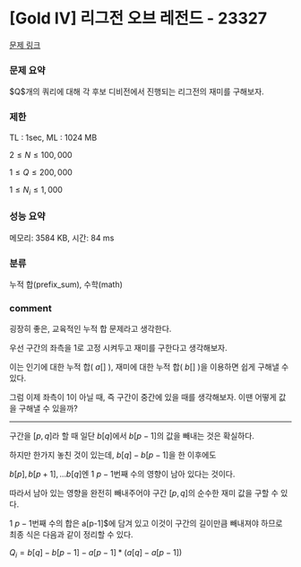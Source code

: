 # [Gold IV] 리그전 오브 레전드 - 23327

[문제 링크](https://www.acmicpc.net/problem/23327)

### 문제 요약

<p> $Q$개의 쿼리에 대해 각 후보 디비전에서 진행되는 리그전의 재미를 구해보자. </p>

### 제한

TL : 1sec, ML : 1024 MB

$2 ≤ N ≤ 100,000$

$1 ≤ Q ≤ 200,000$

$1 ≤ N_i ≤ 1,000$

### 성능 요약

메모리: 3584 KB, 시간: 84 ms

### 분류

누적 합(prefix_sum), 수학(math)

### comment

굉장히 좋은, 교육적인 누적 합 문제라고 생각한다.

우선 구간의 좌측을 $1$로 고정 시켜두고 재미를 구한다고 생각해보자.

이는 인기에 대한 누적 합( $a[]$ ), 재미에 대한 누적 합( $b[]$ )을 이용하면 쉽게 구해낼 수 있다.

그럼 이제 좌측이 $1$이 아닐 때, 즉 구간이 중간에 있을 때를 생각해보자. 이땐 어떻게 값을 구해낼 수 있을까?

-----------------------------------------------------------------------------------------------------------------------------------------------------------------------

구간을 $[p, q]$라 할 때 일단 $b[q]$에서 $b[p - 1]$의 값을 빼내는 것은 확실하다.

하지만 한가지 놓친 것이 있는데, $b[q] - b[p - 1]$을 한 이후에도

$b[p], b[p + 1], ... b[q]$엔 $1 ~ p-1$번째 수의 영향이 남아 있다는 것이다.

따라서 남아 있는 영향을 완전히 빼내주어야 구간 $[p, q]$의 순수한 재미 값을 구할 수 있다.

$1 ~ p-1$번째 수의 합은 a[p-1]$에 담겨 있고 이것이 구간의 길이만큼 빼내져야 하므로 최종 식은 다음과 같이 정리할 수 있다.

$Q_i = b[q] - b[p - 1] - a[p - 1] * (a[q] - a[p - 1])$

